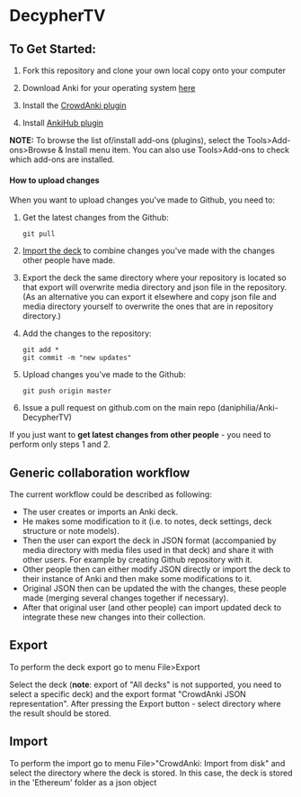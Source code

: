 # DecypherTV

## To Get Started:

1. Fork this repository and clone your own local copy onto your computer

2. Download Anki for your operating system [here](https://apps.ankiweb.net/)

3. Install the [CrowdAnki plugin](https://ankiweb.net/shared/info/1788670778)
 
4. Install [AnkiHub plugin](https://ankiweb.net/shared/info/116826216)


**NOTE:** To browse the list of/install add-ons (plugins), select the Tools>Add-ons>Browse & Install menu item. You can also use Tools>Add-ons to check which add-ons are installed.


#### How to upload changes

When you want to upload changes you've made to Github, you need to:

1. Get the latest changes from the Github:
    
    ```
    git pull
    ```
2. [Import the deck](#import) to combine changes you've made with the changes other people have made.
3. Export the deck the same directory where your repository is located so that export will overwrite media directory and json file in the repository. (As an alternative you can export it elsewhere and copy json file and media directory yourself to overwrite the ones that are in repository directory.)
4. Add the changes to the repository:

    ```
    git add *
    git commit -m "new updates"
    ```
5. Upload changes you've made to the Github:

    ```
    git push origin master
    ```

6. Issue a pull request on github.com on the main repo (daniphilia/Anki-DecypherTV)

If you just want to **get latest changes from other people** - you need to perform only steps 1 and 2.


## Generic collaboration workflow
The current workflow could be described as following:
* The user creates or imports an Anki deck.
* He makes some modification to it (i.e. to notes, deck settings, deck structure or note models).
* Then the user can export the deck in JSON format (accompanied by media directory with media files used in that deck) and share it with other users. For example by creating Github repository with it.
* Other people then can either modify JSON directly or import the deck to their instance of Anki and then make some modifications to it.
* Original JSON then can be updated the with the changes, these people made (merging several changes together if necessary).
* After that original user (and other people) can import updated deck to integrate these new changes into their collection.

## Export
To perform the deck export go to menu File>Export

Select the deck (**note**: export of "All decks" is not supported, you need to select a specific deck) and the export format "CrowdAnki JSON representation".
After pressing the Export button - select directory where the result should be stored.

## Import
To perform the import go to menu File>"CrowdAnki: Import from disk" and select the directory where the deck is stored. In this case, the deck is stored in the 'Ethereum' folder as a json object

